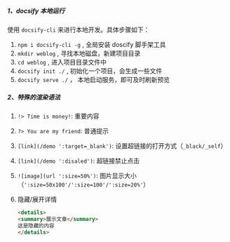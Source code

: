 ##### 1、docsify 本地运行

使用 `docsify-cli` 来进行本地开发。具体步骤如下：

1. `npm i docsify-cli -g` , 全局安装 doscify 脚手架工具
2. `mkdir weblog` , 寻找本地磁盘，新建项目目录
3. `cd weblog` , 进入项目目录文件中
4. `docsify init ./` , 初始化一个项目，会生成一些文件
5. `docsify serve ./` ， 本地启动服务，即可及时刷新预览



##### 2、特殊的渲染语法

1. `!> Time is money!`: 重要内容

2. `?> You are my friend`: 普通提示

3. `[link](/demo ':target=_blank')`: 设置超链接的打开方式（`_black/_self`）

4. `[link](/demo ':disaled')`: 超链接禁止点击

5. `![image](url ':size=50%')`: 图片显示大小（`':size=50x100'/':size=100'/':size=20%'`）

6. 隐藏/展开详情

   ``` markdown
   <details>
   <summary>展示文章</summary>
   这是隐藏的内容	
   </details>
   ```

   